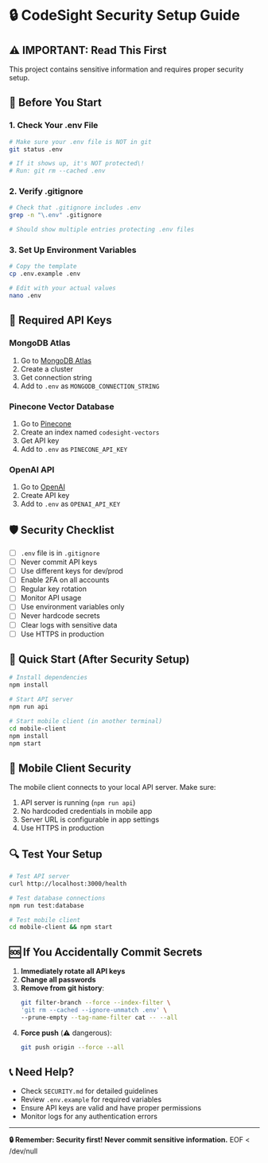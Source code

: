 # 🔒 CodeSight Security Setup Guide

## **⚠️ IMPORTANT: Read This First**

This project contains sensitive information and requires proper security setup.

## **🚨 Before You Start**

### **1. Check Your .env File**
```bash
# Make sure your .env file is NOT in git
git status .env

# If it shows up, it's NOT protected\! 
# Run: git rm --cached .env
```

### **2. Verify .gitignore**
```bash
# Check that .gitignore includes .env
grep -n "\.env" .gitignore

# Should show multiple entries protecting .env files
```

### **3. Set Up Environment Variables**
```bash
# Copy the template
cp .env.example .env

# Edit with your actual values
nano .env
```

## **🔑 Required API Keys**

### **MongoDB Atlas**
1. Go to [MongoDB Atlas](https://cloud.mongodb.com/)
2. Create a cluster
3. Get connection string
4. Add to `.env` as `MONGODB_CONNECTION_STRING`

### **Pinecone Vector Database**
1. Go to [Pinecone](https://pinecone.io/)
2. Create an index named `codesight-vectors`
3. Get API key
4. Add to `.env` as `PINECONE_API_KEY`

### **OpenAI API**
1. Go to [OpenAI](https://platform.openai.com/)
2. Create API key
3. Add to `.env` as `OPENAI_API_KEY`

## **🛡️ Security Checklist**

- [ ] `.env` file is in `.gitignore`
- [ ] Never commit API keys
- [ ] Use different keys for dev/prod
- [ ] Enable 2FA on all accounts
- [ ] Regular key rotation
- [ ] Monitor API usage
- [ ] Use environment variables only
- [ ] Never hardcode secrets
- [ ] Clear logs with sensitive data
- [ ] Use HTTPS in production

## **🚀 Quick Start (After Security Setup)**

```bash
# Install dependencies
npm install

# Start API server
npm run api

# Start mobile client (in another terminal)
cd mobile-client
npm install
npm start
```

## **📱 Mobile Client Security**

The mobile client connects to your local API server. Make sure:

1. API server is running (`npm run api`)
2. No hardcoded credentials in mobile app
3. Server URL is configurable in app settings
4. Use HTTPS in production

## **🔍 Test Your Setup**

```bash
# Test API server
curl http://localhost:3000/health

# Test database connections
npm run test:database

# Test mobile client
cd mobile-client && npm start
```

## **🆘 If You Accidentally Commit Secrets**

1. **Immediately rotate all API keys**
2. **Change all passwords**
3. **Remove from git history**:
   ```bash
   git filter-branch --force --index-filter \
   'git rm --cached --ignore-unmatch .env' \
   --prune-empty --tag-name-filter cat -- --all
   ```
4. **Force push** (⚠️ dangerous):
   ```bash
   git push origin --force --all
   ```

## **📞 Need Help?**

- Check `SECURITY.md` for detailed guidelines
- Review `.env.example` for required variables
- Ensure API keys are valid and have proper permissions
- Monitor logs for any authentication errors

---

**🔒 Remember: Security first\! Never commit sensitive information.**
EOF < /dev/null